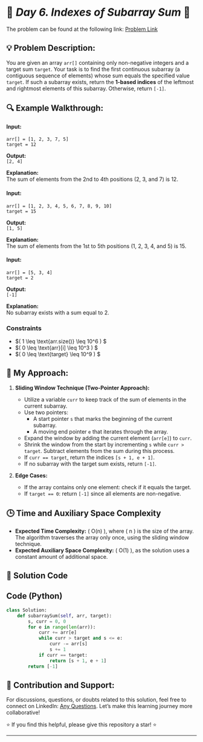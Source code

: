 # 🚀 _Day 6. Indexes of Subarray Sum_ 🧠

The problem can be found at the following link: [Problem Link](https://www.geeksforgeeks.org/batch/gfg-160-problems/track/two-pointer-technique-gfg-160/problem/subarray-with-given-sum-1587115621)

## 💡 **Problem Description:**

You are given an array `arr[]` containing only non-negative integers and a target sum `target`. Your task is to find the first continuous subarray (a contiguous sequence of elements) whose sum equals the specified value `target`. If such a subarray exists, return the **1-based indices** of the leftmost and rightmost elements of this subarray. Otherwise, return `[-1]`.

## 🔍 **Example Walkthrough:**

#### **Input:**

`arr[] = [1, 2, 3, 7, 5]`  
`target = 12`

**Output:**  
`[2, 4]`

**Explanation:**  
The sum of elements from the 2nd to 4th positions (2, 3, and 7) is 12.

#### **Input:**

`arr[] = [1, 2, 3, 4, 5, 6, 7, 8, 9, 10]`  
`target = 15`

**Output:**  
`[1, 5]`

**Explanation:**  
The sum of elements from the 1st to 5th positions (1, 2, 3, 4, and 5) is 15.

#### **Input:**

`arr[] = [5, 3, 4]`  
`target = 2`

**Output:**  
`[-1]`

**Explanation:**  
No subarray exists with a sum equal to 2.

### **Constraints**

- $\( 1 \leq \text{arr.size()} \leq 10^6 \) $
- $\( 0 \leq \text{arr}[i] \leq 10^3 \) $
- $\( 0 \leq \text{target} \leq 10^9 \) $

## 🎯 **My Approach:**

1. **Sliding Window Technique (Two-Pointer Approach):**

   - Utilize a variable `curr` to keep track of the sum of elements in the current subarray.
   - Use two pointers:
     - A start pointer `s` that marks the beginning of the current subarray.
     - A moving end pointer `e` that iterates through the array.
   - Expand the window by adding the current element (`arr[e]`) to `curr`.
   - Shrink the window from the start by incrementing `s` while `curr > target`. Subtract elements from the sum during this process.
   - If `curr == target`, return the indices `[s + 1, e + 1]`.
   - If no subarray with the target sum exists, return `[-1]`.

2. **Edge Cases:**
   - If the array contains only one element: check if it equals the target.
   - If `target == 0`: return `[-1]` since all elements are non-negative.

## 🕒 **Time and Auxiliary Space Complexity**

- **Expected Time Complexity:** \( O(n) \), where \( n \) is the size of the array. The algorithm traverses the array only once, using the sliding window technique.
- **Expected Auxiliary Space Complexity:** \( O(1) \), as the solution uses a constant amount of additional space.

## 📝 **Solution Code**

## Code (Python)

```python
class Solution:
    def subarraySum(self, arr, target):
        s, curr = 0, 0
        for e in range(len(arr)):
            curr += arr[e]
            while curr > target and s <= e:
                curr -= arr[s]
                s += 1
            if curr == target:
                return [s + 1, e + 1]
        return [-1]
```

## 🎯 **Contribution and Support:**

For discussions, questions, or doubts related to this solution, feel free to connect on LinkedIn: [Any Questions](https://www.linkedin.com/in/abhay-valand-4aa92723a/). Let’s make this learning journey more collaborative!

⭐ If you find this helpful, please give this repository a star! ⭐

---

